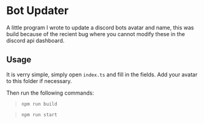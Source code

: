 # Bot Updater
A little program I wrote to update a discord bots avatar and name, this was build because of the recient bug where you cannot modify these in the discord api dashboard.

## Usage
It is verry simple, simply open `index.ts` and fill in the fields. Add your avatar to this folder if necessary.

Then run the following commands:
> `npm run build`

> `npm run start`
